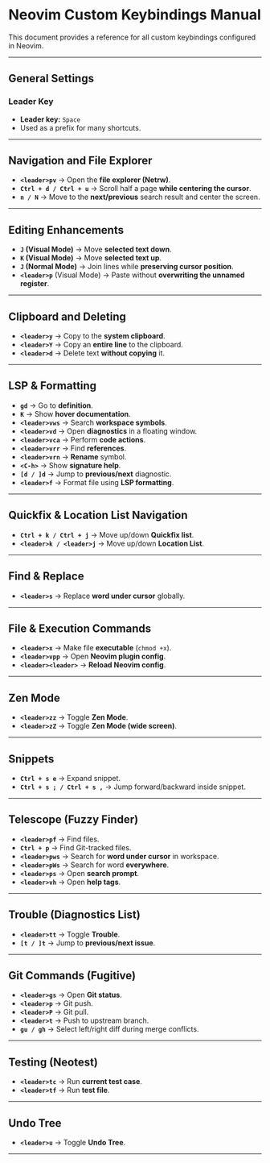 # Neovim Custom Keybindings Manual

This document provides a reference for all custom keybindings configured in Neovim.

---

## General Settings

### Leader Key
- **Leader key:** `Space`
- Used as a prefix for many shortcuts.

---

## Navigation and File Explorer
- **`<leader>pv`** → Open the **file explorer (Netrw)**.
- **`Ctrl + d / Ctrl + u`** → Scroll half a page **while centering the cursor**.
- **`n / N`** → Move to the **next/previous** search result and center the screen.

---

## Editing Enhancements
- **`J` (Visual Mode)** → Move **selected text down**.
- **`K` (Visual Mode)** → Move **selected text up**.
- **`J` (Normal Mode)** → Join lines while **preserving cursor position**.
- **`<leader>p`** (Visual Mode) → Paste without **overwriting the unnamed register**.

---

## Clipboard and Deleting
- **`<leader>y`** → Copy to the **system clipboard**.
- **`<leader>Y`** → Copy an **entire line** to the clipboard.
- **`<leader>d`** → Delete text **without copying** it.

---

## LSP & Formatting
- **`gd`** → Go to **definition**.
- **`K`** → Show **hover documentation**.
- **`<leader>vws`** → Search **workspace symbols**.
- **`<leader>vd`** → Open **diagnostics** in a floating window.
- **`<leader>vca`** → Perform **code actions**.
- **`<leader>vrr`** → Find **references**.
- **`<leader>vrn`** → **Rename** symbol.
- **`<C-h>`** → Show **signature help**.
- **`[d / ]d`** → Jump to **previous/next** diagnostic.
- **`<leader>f`** → Format file using **LSP formatting**.

---

## Quickfix & Location List Navigation
- **`Ctrl + k / Ctrl + j`** → Move up/down **Quickfix list**.
- **`<leader>k / <leader>j`** → Move up/down **Location List**.

---

## Find & Replace
- **`<leader>s`** → Replace **word under cursor** globally.

---

## File & Execution Commands
- **`<leader>x`** → Make file **executable** (`chmod +x`).
- **`<leader>vpp`** → Open **Neovim plugin config**.
- **`<leader><leader>`** → **Reload Neovim config**.

---

## Zen Mode
- **`<leader>zz`** → Toggle **Zen Mode**.
- **`<leader>zZ`** → Toggle **Zen Mode (wide screen)**.

---

## Snippets
- **`Ctrl + s e`** → Expand snippet.
- **`Ctrl + s ; / Ctrl + s ,`** → Jump forward/backward inside snippet.

---

## Telescope (Fuzzy Finder)
- **`<leader>pf`** → Find files.
- **`Ctrl + p`** → Find Git-tracked files.
- **`<leader>pws`** → Search for **word under cursor** in workspace.
- **`<leader>pWs`** → Search for word **everywhere**.
- **`<leader>ps`** → Open **search prompt**.
- **`<leader>vh`** → Open **help tags**.

---

## Trouble (Diagnostics List)
- **`<leader>tt`** → Toggle **Trouble**.
- **`[t / ]t`** → Jump to **previous/next issue**.

---

## Git Commands (Fugitive)
- **`<leader>gs`** → Open **Git status**.
- **`<leader>p`** → Git push.
- **`<leader>P`** → Git pull.
- **`<leader>t`** → Push to upstream branch.
- **`gu / gh`** → Select left/right diff during merge conflicts.

---

## Testing (Neotest)
- **`<leader>tc`** → Run **current test case**.
- **`<leader>tf`** → Run **test file**.

---

## Undo Tree
- **`<leader>u`** → Toggle **Undo Tree**.

---
